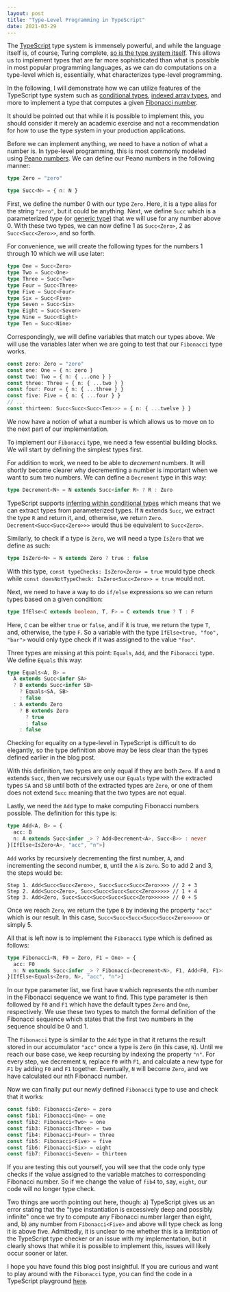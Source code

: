 ```yaml
---
layout: post
title: "Type-Level Programming in TypeScript"
date: 2021-03-29
---
```


The [TypeScript](https://www.typescriptlang.org/) type system is immensely
powerful, and while the language itself is, of course, Turing complete, [so is
the type system itself](https://github.com/Microsoft/TypeScript/issues/14833).
This allows us to implement types that are far more sophisticated than what is
possible in most popular programming languages, as we can do computations on a
type-level which is, essentially, what characterizes type-level programming.

In the following, I will demonstrate how we can utilize features of the
TypeScript type system such as [conditional
types](https://www.typescriptlang.org/docs/handbook/2/conditional-types.html),
[indexed array
types](https://www.typescriptlang.org/docs/handbook/2/indexed-access-types.html),
and more to implement a type that computes a given [Fibonacci
number](https://en.wikipedia.org/wiki/Fibonacci_number).

It should be pointed out that while it is possible to implement this, you should
consider it merely an academic exercise and not a recommendation for how to use
the type system in your production applications.

Before we can implement anything, we need to have a notion of what a number is.
In type-level programming, this is most commonly modeled using [Peano
numbers](https://en.wikipedia.org/wiki/Peano_axioms). We can define our Peano
numbers in the following manner:

```typescript
type Zero = "zero"

type Succ<N> = { n: N }
```

First, we define the number 0 with our type `Zero`. Here, it is a type alias for
the string `"zero"`, but it could be anything. Next, we define `Succ` which is a
parameterized type (or [generic
type](https://www.typescriptlang.org/docs/handbook/2/generics.html)) that we
will use for any number above 0. With these two types, we can now define 1 as
`Succ<Zero>`, 2 as `Succ<Succ<Zero>>`, and so forth.

For convenience, we will create the following types for the numbers 1 through 10
which we will use later:

```typescript
type One = Succ<Zero>
type Two = Succ<One>
type Three = Succ<Two>
type Four = Succ<Three>
type Five = Succ<Four>
type Six = Succ<Five>
type Seven = Succ<Six>
type Eight = Succ<Seven>
type Nine = Succ<Eight>
type Ten = Succ<Nine>
```

Correspondingly, we will define variables that match our types above. We will
use the variables later when we are going to test that our `Fibonacci` type
works.

```typescript
const zero: Zero = "zero"
const one: One = { n: zero }
const two: Two = { n: { ...one } }
const three: Three = { n: { ...two } }
const four: Four = { n: { ...three } }
const five: Five = { n: { ...four } }
// ...
const thirteen: Succ<Succ<Succ<Ten>>> = { n: { ...twelve } }
```

We now have a notion of what a number is which allows us to move on to the next
part of our implementation.

To implement our `Fibonacci` type, we need a few essential building blocks. We
will start by defining the simplest types first.

For addition to work, we need to be able to *decrement* numbers. It will shortly
become clearer why decrementing a number is important when we want to sum two
numbers. We can define a `Decrement` type in this way:

```typescript
type Decrement<N> = N extends Succ<infer R> ? R : Zero
```

TypeScript supports [inferring within conditional
types](https://www.typescriptlang.org/docs/handbook/2/conditional-types.html#inferring-within-conditional-types)
which means that we can extract types from parameterized types. If `N` extends
`Succ`, we extract the type `R` and return it, and, otherwise, we return `Zero`.
`Decrement<Succ<Succ<Zero>>>` would thus be equivalent to `Succ<Zero>`.

Similarly, to check if a type is `Zero`, we will need a type `IsZero` that
we define as such:

```typescript
type IsZero<N> = N extends Zero ? true : false
```

With this type, `const typeChecks: IsZero<Zero> = true` would type check while
`const doesNotTypeCheck: IsZero<Succ<Zero>> = true` would not.

Next, we need to have a way to do `if/else` expressions so we can return types
based on a given condition:

```typescript
type IfElse<C extends boolean, T, F> = C extends true ? T : F
```

Here, `C` can be either `true` or `false`, and if it is true, we return the type
`T`, and, otherwise, the type `F`. So a variable with the type `IfElse<true,
"foo", "bar">` would only type check if it was assigned to the value `"foo"`.

Three types are missing at this point: `Equals`, `Add`, and the `Fibonacci`
type. We define `Equals` this way:

```typescript
type Equals<A, B> =
  A extends Succ<infer SA>
  ? B extends Succ<infer SB>
    ? Equals<SA, SB>
    : false
  : A extends Zero
    ? B extends Zero
      ? true
      : false
    : false
```

Checking for equality on a type-level in TypeScript is difficult to do
elegantly, so the type definition above may be less clear than the types defined
earlier in the blog post.

With this definition, two types are only equal if they are both `Zero`. If `A`
and `B` extends `Succ`, then we recursively use our `Equals` type with the
extracted types `SA` and `SB` until both of the extracted types are `Zero`, or
one of them does not extend `Succ` meaning that the two types are not equal.

Lastly, we need the `Add` type to make computing Fibonacci numbers possible. The
definition for this type is:

```typescript
type Add<A, B> = {
  acc: B
  n: A extends Succ<infer _> ? Add<Decrement<A>, Succ<B>> : never
}[IfElse<IsZero<A>, "acc", "n">]
```

`Add` works by recursively decrementing the first number, `A`, and incrementing
the second number, `B`, until the `A` is `Zero`. So to add 2 and 3, the steps
would be:

```
Step 1. Add<Succ<Succ<Zero>>, Succ<Succ<Succ<Zero>>>> // 2 + 3
Step 2. Add<Succ<Zero>, Succ<Succ<Succ<Succ<Zero>>>>> // 1 + 4
Step 3. Add<Zero, Succ<Succ<Succ<Succ<Succ<Zero>>>>>> // 0 + 5
```

Once we reach `Zero`, we return the type `B` by indexing the property `"acc"`
which is our result. In this case, `Succ<Succ<Succ<Succ<Succ<Zero>>>>>` or
simply 5.

All that is left now is to implement the `Fibonacci` type which is defined as
follows:

```typescript
type Fibonacci<N, F0 = Zero, F1 = One> = {
  acc: F0
  n: N extends Succ<infer _> ? Fibonacci<Decrement<N>, F1, Add<F0, F1>> : never
}[IfElse<Equals<Zero, N>, "acc", "n">]
```

In our type parameter list, we first have `N` which represents the nth number in
the Fibonacci sequence we want to find. This type parameter is then followed by
`F0` and `F1` which have the default types `Zero` and `One`, respectively. We
use these two types to match the formal definition of the Fibonacci sequence
which states that the first two numbers in the sequence should be 0 and 1.

The `Fibonacci` type is similar to the `Add` type in that it returns the result
stored in our accumulator `"acc"` once a type is `Zero` (in this case, `N`).
Until we reach our base case, we keep recursing by indexing the property `"n"`.
For every step, we decrement `N`, replace `F0` with `F1`, and calculate a new
type for `F1` by adding `F0` and `F1` together. Eventually, `N` will become
`Zero`, and we have calculated our nth Fibonacci number.

Now we can finally put our newly defined `Fibonacci` type to use and check that
it works:

```typescript
const fib0: Fibonacci<Zero> = zero
const fib1: Fibonacci<One> = one
const fib2: Fibonacci<Two> = one
const fib3: Fibonacci<Three> = two
const fib4: Fibonacci<Four> = three
const fib5: Fibonacci<Five> = five
const fib6: Fibonacci<Six> = eight
const fib7: Fibonacci<Seven> = thirteen
```

If you are testing this out yourself, you will see that the code only type
checks if the value assigned to the variable matches to corresponding Fibonacci
number. So if we change the value of `fib4` to, say, `eight`, our code will no
longer type check.

Two things are worth pointing out here, though: a) TypeScript gives us an
error stating that the "type instantiation is excessively deep and possibly
infinite" once we try to compute any Fibonacci number larger than eight, and, b)
any number from `Fibonacci<Five>` and above will type check as long it is above
five. Admittedly, it is unclear to me whether this is a limitation of the
TypeScript type checker or an issue with my implementation, but it clearly shows
that while it is possible to implement this, issues will likely occur sooner or
later.

I hope you have found this blog post insightful. If you are curious and want to
play around with the `Fibonacci` type, you can find the code in a TypeScript
playground [here](https://www.typescriptlang.org/play?#code/C4TwDgpgBAWhBOB7KBeKAiAXgx6BQeokUAygK4DGFAPAHIB8qUA3lAHYBcUtUAvgUWgB5NtDTkq1OEnqFw0ACoB3ZOMo0REWYKgKAFvAhjS66ssTb5UAGKIy8JhJr7DWucWsBLAG7Gn1W3tLYhJPAA9HUy9fYOgSCF82SMlQsNioAFFPAHM9YGSaeMT02k9RAuos3OB0hQgktUlS0Vk8CkQ2AGd87CQuaVUMXtw2ju6oDoguTSZWTihhvlGu-OAVLnNZ9i5WADp9yb4l9pWoYAMjDYvjOZ2ofd215F5jsfyAMzt4LkCHNFuWPd9udXEd+Cdxu8fFMbNCtvM9vtPvYwctxp1wlxUvC7g8ob5URD8p0EvUsaSGoCEUDdhiIi9wW8oBAcnkuFU8jjAQ8SYlCUy2GUYc0bttufsWdV+adgGTdPUuYjdoLygy0fkIAAbClY0x1NiMf5ipWypJqolnJRa3y6lJ6+r0Q1U3ES7V881M86eeCyuX+f32g2OxU0tbW6Bq9zQAAiEAohgAtvVgHQnTwIGFTQATTomSRld4IKAAJUYAH4S1B+jgBFYAJKdAappjpzP1HOwHBQCvAeBkaBcd4AQ01JNrxDr7wyo4g1AAwsy22wOwAjRCIbVDtgAGl0u+sToXGezud7-e7uirNnH0AyAEcyCPOtQAIK7gBChrwUCgL8XJ7zGgCyLEgX1kH8K3ff921zfxgIcEhP2-H8L3vR9R2oUDd0Q8CUMHJ8IGQrg-2PGDOyQZCIKgKDSOXXMBkolCez7QiULwqBhxnRj8K4qNfyzLNXw-J1mGQocqC4d9kPmEilw7OC2ELBwAH1y34wTY3jCAkzYFMwOw0xP0YLhRF8eA8F4ABtSdpxJagGybfSMHEih0F3dA2HQegAF0b1hNc2Bczw6H3AAGJgBn3ABGJhNBEsSJJsULpK4VsAIUpSoFUi8vACoLqE0xNk1TaLdxfASAlC6LgxM0lzKsmyZ0qB8nykHBdwYdyXLcjBPJ8ggLShFdQp+Tw8qoYKBidYZ1Q4saotG8aKGCuKmEmWahoAJkWjp8vMJ11sGsaAGYdsCiazGuJ0ng2saABYzvy35ruuW6VwAVkei7oi0Jh8UIo6VwANi+5bMPCJ1JTyN6AHZQeCooHSYL0fSMNggA).
